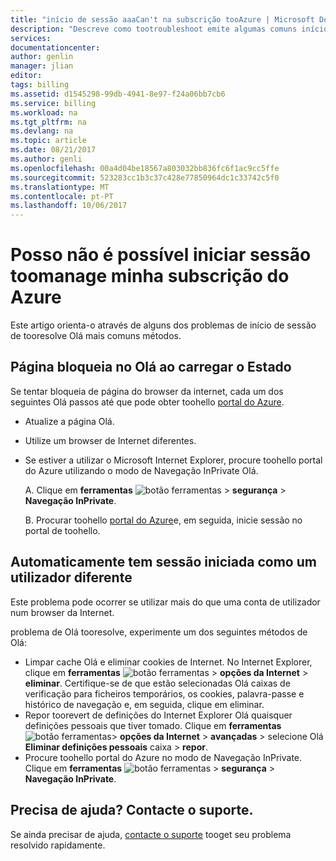 ```yaml
---
title: "início de sessão aaaCan't na subscrição tooAzure | Microsoft Docs"
description: "Descreve como tootroubleshoot emite algumas comuns início de sessão de subscrição do Azure."
services: 
documentationcenter: 
author: genlin
manager: jlian
editor: 
tags: billing
ms.assetid: d1545298-99db-4941-8e97-f24a06bb7cb6
ms.service: billing
ms.workload: na
ms.tgt_pltfrm: na
ms.devlang: na
ms.topic: article
ms.date: 08/21/2017
ms.author: genli
ms.openlocfilehash: 00a4d04be18567a803032bb836fc6f1ac9cc5ffe
ms.sourcegitcommit: 523283cc1b3c37c428e77850964dc1c33742c5f0
ms.translationtype: MT
ms.contentlocale: pt-PT
ms.lasthandoff: 10/06/2017
---
```

# <a name="i-cant-sign-in-toomanage-my-azure-subscription"></a>Posso não é possível iniciar sessão toomanage minha subscrição do Azure
Este artigo orienta-o através de alguns dos problemas de início de sessão de tooresolve Olá mais comuns métodos.

## <a name="page-hangs-in-hello-loading-status"></a>Página bloqueia no Olá ao carregar o Estado
Se tentar bloqueia de página do browser da internet, cada um dos seguintes Olá passos até que pode obter toohello [portal do Azure](https://portal.azure.com).

* Atualize a página Olá.
* Utilize um browser de Internet diferentes.
* Se estiver a utilizar o Microsoft Internet Explorer, procure toohello portal do Azure utilizando o modo de Navegação InPrivate Olá. 
  
  A. Clique em **ferramentas** ![botão ferramentas](./media/billing-cannot-login-subscription/Toolsbutton.png) > **segurança** > **Navegação InPrivate**.
  
  B. Procurar toohello [portal do Azure](https://portal.azure.com)e, em seguida, inicie sessão no portal de toohello.

## <a name="you-are-automatically-signed-in-as-a-different-user"></a>Automaticamente tem sessão iniciada como um utilizador diferente
Este problema pode ocorrer se utilizar mais do que uma conta de utilizador num browser da Internet.

problema de Olá tooresolve, experimente um dos seguintes métodos de Olá:

* Limpar cache Olá e eliminar cookies de Internet. No Internet Explorer, clique em **ferramentas** ![botão ferramentas](./media/billing-cannot-login-subscription/Toolsbutton.png) > **opções da Internet** > **eliminar**. Certifique-se de que estão selecionadas Olá caixas de verificação para ficheiros temporários, os cookies, palavra-passe e histórico de navegação e, em seguida, clique em eliminar.
* Repor toorevert de definições do Internet Explorer Olá quaisquer definições pessoais que tiver tomado. Clique em **ferramentas** ![botão ferramentas](./media/billing-cannot-login-subscription/Toolsbutton.png)> **opções da Internet** > **avançadas** > selecione Olá **Eliminar definições pessoais** caixa > **repor**.
* Procure toohello portal do Azure no modo de Navegação InPrivate. Clique em **ferramentas** ![botão ferramentas](./media/billing-cannot-login-subscription/Toolsbutton.png) > **segurança** > **Navegação InPrivate**.

## <a name="need-help-contact-support"></a>Precisa de ajuda? Contacte o suporte.
Se ainda precisar de ajuda, [contacte o suporte](http://go.microsoft.com/fwlink/?linkid=544831&clcid=0x409) tooget seu problema resolvido rapidamente. 

